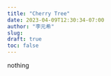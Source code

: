 ```yaml
---
title: "Cherry Tree"
date: 2023-04-09T12:30:34-07:00
author: "李元希"
slug:
draft: true
toc: false
---
```


nothing
